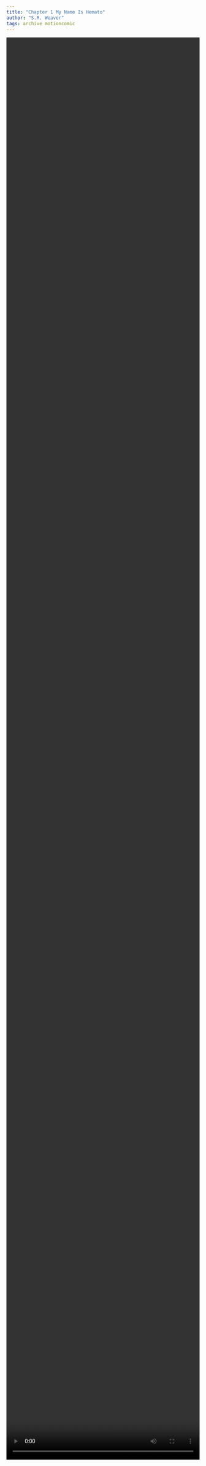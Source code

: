 ```yaml
---
title: "Chapter 1 My Name Is Hemato"
author: "S.R. Weaver"
tags: archive motioncomic
---
```

<video width="100%" height="95%" controls>
  <source src="https://lwflouisa.github.io/UploadedFairy/MotionComicGallery/Chapter1/UploadedFairyChapter1Music.mp4" type="video/mp4">
</video>

